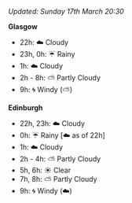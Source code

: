 *Updated: Sunday 17th March 20:30*

**Glasgow**

* 22h: :cloud: Cloudy
* 23h, 0h: :umbrella: Rainy
* 1h: :cloud: Cloudy
* 2h - 8h: :partly_sunny: Partly Cloudy
* 9h: :cyclone: Windy (:partly_sunny:)

**Edinburgh**

* 22h, 23h: :cloud: Cloudy
* 0h: :umbrella: Rainy [:cloud: as of 22h]
* 1h: :cloud: Cloudy
* 2h - 4h: :partly_sunny: Partly Cloudy
* 5h, 6h: :sunny: Clear
* 7h, 8h: :partly_sunny: Partly Cloudy
* 9h: :cyclone: Windy (:cloud:)
